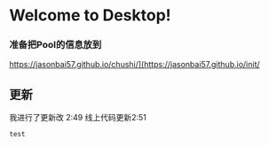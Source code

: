 # Welcome to Desktop!
### 准备把Pool的信息放到
https://jasonbai57.github.io/chushi/](https://jasonbai57.github.io/init/
## 更新
我进行了更新改 2:49
线上代码更新2:51

```js
test
```
